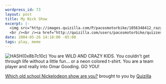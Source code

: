 ```yaml
--- 
wordpress_id: 73
layout: post
title: My Nick Show
excerpt: |-
  <img src="http://images.quizilla.com/P/pacosmotorbike/1056348412_razy_hosts.jpg" border="0" alt="HASH(0x8b7c10c)"><br />You are WILD AND CRAZY KIDS.  You couldn&apos;t get<br />through life without a little fun... or a neon<br />colored t-shirt.  You are a team player and<br />really into Omar Gooding.  GO YOU!
  <br /><br /><a href="http://quizilla.com/users/pacosmotorbike/quizzes/Which%20old%20school%20Nickelodeon%20show%20are%20you%3F/"><font size="-1">Which old school Nickelodeon show are you?</font></a><br /><font size="-3">brought to you by <a href="http://quizilla.com">Quizilla</a></font>
date: 2004-05-26 14:18:00 -05:00
tags: play, meme
---
```

<img src="http://images.quizilla.com/P/pacosmotorbike/1056348412_razy_hosts.jpg" border="0" alt="HASH(0x8b7c10c)" />
You are WILD AND CRAZY KIDS.  You couldn't get
through life without a little fun... or a neon
colored t-shirt.  You are a team player and
really into Omar Gooding.  GO YOU!

<a href="http://quizilla.com/users/pacosmotorbike/quizzes/Which%20old%20school%20Nickelodeon%20show%20are%20you%3F/"><span>Which old school Nickelodeon show are you?</span></a>
<span>brought to you by <a href="http://quizilla.com">Quizilla</a></span>
